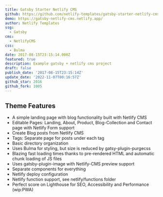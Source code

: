```yaml
---
title: Gatsby Starter Netlify CMS
github: https://github.com/netlify-templates/gatsby-starter-netlify-cms
demo: https://gatsby-netlify-cms.netlify.app/
author: Netlify Templates
ssg:
  - Gatsby
cms:
  - NetlifyCMS
css:
  - Bulma
date: 2017-08-15T23:15:14.000Z
featured: true
description: Example gatsby + netlify cms project
draft: false
publish_date: '2017-08-15T23:15:14Z'
update_date: '2022-11-07T00:16:57Z'
github_star: 2016
github_fork: 1005
---
```


## Theme Features

- A simple landing page with blog functionality built with Netlify CMS
- Editable Pages: Landing, About, Product, Blog-Collection and Contact page with Netlify Form support
- Create Blog posts from Netlify CMS
- Tags: Separate page for posts under each tag
- Basic directory organization
- Uses Bulma for styling, but size is reduced by gatsy-plugin-purgecss
- Blazing fast loading times thanks to pre-rendered HTML and automatic chunk loading of JS files
- Uses gatsby-plugin-image with Netlify-CMS preview support
- Separate components for everything
- Netlify deploy configuration
- Netlify function support, see netlify/functions folder
- Perfect score on Lighthouse for SEO, Accessibility and Performance (wip:PWA)
